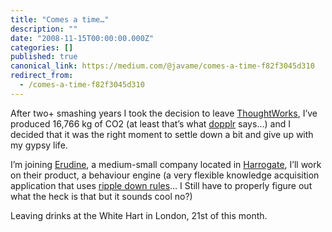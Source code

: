 ```yaml
---
title: "Comes a time…"
description: ""
date: "2008-11-15T00:00:00.000Z"
categories: []
published: true
canonical_link: https://medium.com/@javame/comes-a-time-f82f3045d310
redirect_from:
  - /comes-a-time-f82f3045d310
---
```


After two+ smashing years I took the decision to leave [ThoughtWorks](http://www.thoughtworks.com/), I’ve produced 16,766 kg of CO2 (at least that’s what [dopplr](http://www.dopplr.com/traveller/aterreno/carbon) says…) and I decided that it was the right moment to settle down a bit and give up with my gypsy life.

I’m joining [Erudine](http://www.erudine.com/), a medium-small company located in [Harrogate](http://en.wikipedia.org/wiki/Harrogate), I’ll work on their product, a behaviour engine (a very flexible knowledge acquisition application that uses [ripple down rules](http://en.wikipedia.org/wiki/Ripple_down_rules)… I Still have to properly figure out what the heck is that but it sounds cool no?)

Leaving drinks at the White Hart in London, 21st of this month.
